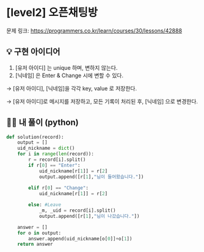 # [level2] 오픈채팅방

문제 링크: https://programmers.co.kr/learn/courses/30/lessons/42888



## 💡 구현 아이디어

1. [유저 아이디] 는 unique 하며, 변하지 않는다.
2. [닉네임] 은 Enter & Change 시에 변할 수 있다.

→ [유저 아이디], [닉네임]을 각각 key, value 로 저장한다.

→ [유저 아이디]로 메시지를 저장하고, 모든 기록이 처리된 후, [닉네임] 으로 변경한다.





## 🙆‍♀️ 내 풀이 (python)

```python
def solution(record):
    output = []
    uid_nickname = dict()
    for i in range(len(record)):
        r = record[i].split()
        if r[0] == "Enter":
            uid_nickname[r[1]] = r[2]
            output.append([r[1],"님이 들어왔습니다."])
            
        elif r[0] == "Change":
            uid_nickname[r[1]] = r[2]

        else: #Leave
            _m, _uid = record[i].split()
            output.append([r[1],"님이 나갔습니다."])

    answer = []    
    for o in output:
        answer.append(uid_nickname[o[0]]+o[1])
    return answer
```